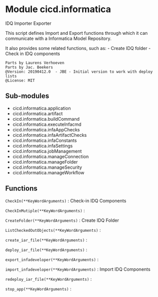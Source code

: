 Module cicd.informatica
=======================
IDQ Importer Exporter

This script defines Import and Export functions through which it can communicate with
a Informatica Model Repository.

It also provides some related functions, such as:
        - Create IDQ folder
        - Check in IDQ components

    Parts by Laurens Verhoeven
    Parts by Jac. Beekers
    @Version: 20190412.0  - JBE - Initial version to work with deploy lists
    @License: MIT

Sub-modules
-----------
* cicd.informatica.application
* cicd.informatica.artifact
* cicd.informatica.buildCommand
* cicd.informatica.executeInfacmd
* cicd.informatica.infaAppChecks
* cicd.informatica.infaArtifactChecks
* cicd.informatica.infaConstants
* cicd.informatica.infaSettings
* cicd.informatica.jobManagement
* cicd.informatica.manageConnection
* cicd.informatica.manageFolder
* cicd.informatica.manageSecurity
* cicd.informatica.manageWorkflow

Functions
---------

    
`CheckIn(**KeyWordArguments)`
:   Check-in IDQ Components

    
`CheckInMutiple(**KeyWordArguments)`
:   

    
`CreateFolder(**KeyWordArguments)`
:   Create IDQ Folder

    
`ListCheckedOutObjects(**KeyWordArguments)`
:   

    
`create_iar_file(**KeyWordArguments)`
:   

    
`deploy_iar_file(**KeyWordArguments)`
:   

    
`export_infadeveloper(**KeyWordArguments)`
:   

    
`import_infadeveloper(**KeyWordArguments)`
:   Import IDQ Components

    
`redeploy_iar_file(**KeyWordArguments)`
:   

    
`stop_app(**KeyWordArguments)`
:
